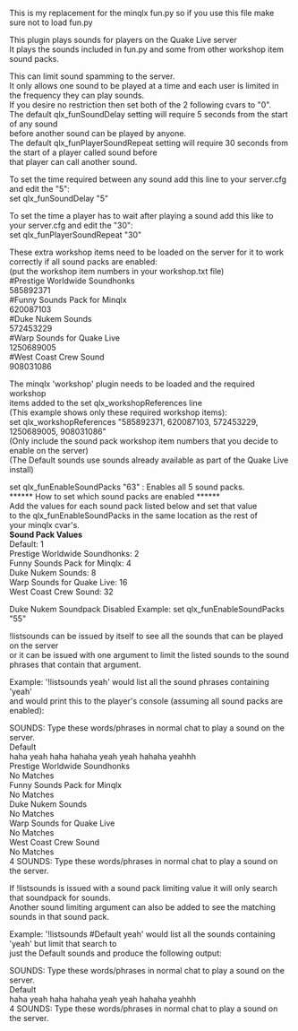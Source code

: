 This is my replacement for the minqlx fun.py so if you use this file make sure not to load fun.py<br>

This plugin plays sounds for players on the Quake Live server<br>
It plays the sounds included in fun.py and some from other workshop item sound packs.<br>

This can limit sound spamming to the server.<br>
It only allows one sound to be played at a time and each user is limited in the frequency they can play sounds.<br>
If you desire no restriction then set both of the 2 following cvars to "0".<br>
The default qlx_funSoundDelay setting will require 5 seconds from the start of any sound<br>
 before another sound can be played by anyone.<br>
The default qlx_funPlayerSoundRepeat setting will require 30 seconds from the start of a player called sound before<br>
 that player can call another sound.<br>

To set the time required between any sound add this line to your server.cfg and edit the "5":<br>
set qlx_funSoundDelay "5"<br>

To set the time a player has to wait after playing a sound add this like to your server.cfg and edit the "30":<br>
set qlx_funPlayerSoundRepeat "30"<br>


These extra workshop items need to be loaded on the server for it to work correctly if all sound packs are enabled:<br>
(put the workshop item numbers in your workshop.txt file)<br>
#Prestige Worldwide Soundhonks<br>
585892371<br>
#Funny Sounds Pack for Minqlx<br>
620087103<br>
#Duke Nukem Sounds<br>
572453229<br>
#Warp Sounds for Quake Live<br>
1250689005<br>
#West Coast Crew Sound<br>
908031086<br>

The minqlx 'workshop' plugin needs to be loaded and the required workshop<br>
 items added to the set qlx_workshopReferences line<br>
  (This example shows only these required workshop items):<br>
set qlx_workshopReferences "585892371, 620087103, 572453229, 1250689005, 908031086"<br>
  (Only include the sound pack workshop item numbers that you decide to enable on the server)<br>
  (The Default sounds use sounds already available as part of the Quake Live install)<br>

set qlx_funEnableSoundPacks "63"   : Enables all 5 sound packs.<br>
******  How to set which sound packs are enabled ******<br>
Add the values for each sound pack listed below and set that value<br>
 to the qlx_funEnableSoundPacks in the same location as the rest of<br>
 your minqlx cvar's.<br>
 ****Sound Pack Values****<br>
                              Default:  1<br>
        Prestige Worldwide Soundhonks:  2<br>
         Funny Sounds Pack for Minqlx:  4<br>
                    Duke Nukem Sounds:  8<br>
           Warp Sounds for Quake Live:  16<br>
                West Coast Crew Sound:  32<br>

   Duke Nukem Soundpack Disabled Example: set qlx_funEnableSoundPacks "55"<br>

!listsounds can be issued by itself to see all the sounds that can be played on the server<br>
or it can be issued with one argument to limit the listed sounds to the sound phrases that contain that argument.<br>

Example: '!listsounds yeah' would list all the sound phrases containing 'yeah'<br>
 and would print this to the player's console (assuming all sound packs are enabled):<br>

SOUNDS: Type these words/phrases in normal chat to play a sound on the server.<br>
Default<br>
haha yeah haha    hahaha yeah    yeah hahaha    yeahhh<br>
Prestige Worldwide Soundhonks<br>
No Matches<br>
Funny Sounds Pack for Minqlx<br>
No Matches<br>
Duke Nukem Sounds<br>
No Matches<br>
Warp Sounds for Quake Live<br>
No Matches<br>
West Coast Crew Sound<br>
No Matches<br>
4 SOUNDS: Type these words/phrases in normal chat to play a sound on the server.<br>

If !listsounds is issued with a sound pack limiting value it will only search that soundpack for sounds.<br>
 Another sound limiting argument can also be added to see the matching sounds in that sound pack.<br>

Example: '!listsounds #Default yeah' would list all the sounds containing 'yeah' but limit that search to<br>
 just the Default sounds and produce the following output:<br>

SOUNDS: Type these words/phrases in normal chat to play a sound on the server.<br>
Default<br>
haha yeah haha    hahaha yeah    yeah hahaha    yeahhh<br>
4 SOUNDS: Type these words/phrases in normal chat to play a sound on the server.<br>
